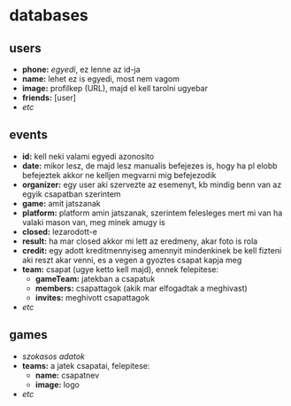 # databases

## users

- **phone:** *egyedi*, ez lenne az id-ja
- **name:** lehet ez is egyedi, most nem vagom
- **image:** profilkep (URL), majd el kell tarolni ugyebar
- **friends:** [user]
- *etc*

## events

- **id:** kell neki valami egyedi azonosito
- **date:** mikor lesz, de majd lesz manualis befejezes is, hogy ha pl elobb befejeztek akkor ne kelljen megvarni mig befejezodik
- **organizer:** egy user aki szervezte az esemenyt, kb mindig benn van az egyik csapatban szerintem
- **game:** amit jatszanak
- **platform:** platform amin jatszanak, szerintem felesleges mert mi van ha valaki mason van, meg minek amugy is
- **closed:** lezarodott-e
- **result:** ha mar closed akkor mi lett az eredmeny, akar foto is rola
- **credit:** egy adott kreditmennyiseg amennyit mindenkinek be kell fizteni aki reszt akar venni, es a vegen a gyoztes csapat kapja meg
- **team:** csapat (ugye ketto kell majd), ennek felepitese:
  - **gameTeam:** jatekban a csapatuk
  - **members:** csapattagok (akik mar elfogadtak a meghivast)
  - **invites:** meghivott csapattagok
- *etc*

## games

- *szokasos adatok*
- **teams:** a jatek csapatai, felepitese:
  - **name:** csapatnev
  - **image:** logo
- *etc*